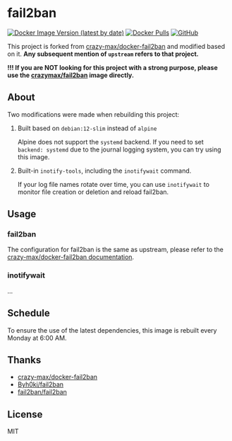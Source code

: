 # fail2ban

[![Docker Image Version (latest by date)](https://img.shields.io/docker/v/ttionya/fail2ban?label=Version&logo=docker)](https://hub.docker.com/r/ttionya/fail2ban/tags) [![Docker Pulls](https://img.shields.io/docker/pulls/ttionya/fail2ban?label=Docker%20Pulls&logo=docker)](https://hub.docker.com/r/ttionya/fail2ban) [![GitHub](https://img.shields.io/github/license/ttionya/fail2ban?label=License&logo=github)](https://github.com/ttionya/fail2ban/blob/master/LICENSE)

This project is forked from [crazy-max/docker-fail2ban](https://github.com/crazy-max/docker-fail2ban) and modified based on it. **Any subsequent mention of `upstream` refers to that project.**

**!!! If you are NOT looking for this project with a strong purpose, please use the [crazymax/fail2ban](https://hub.docker.com/r/crazymax/fail2ban) image directly.**

## About

Two modifications were made when rebuilding this project:

1. Built based on `debian:12-slim` instead of `alpine`

   Alpine does not support the `systemd` backend. If you need to set `backend: systemd` due to the journal logging system, you can try using this image.

2. Built-in `inotify-tools`, including the `inotifywait` command.

   If your log file names rotate over time, you can use `inotifywait` to monitor file creation or deletion and reload fail2ban.

## Usage

### fail2ban

The configuration for fail2ban is the same as upstream, please refer to the [crazy-max/docker-fail2ban documentation](https://github.com/crazy-max/docker-fail2ban/blob/master/README.md).

### inotifywait

...

## Schedule

To ensure the use of the latest dependencies, this image is rebuilt every Monday at 6:00 AM.

## Thanks

- [crazy-max/docker-fail2ban](https://github.com/crazy-max/docker-fail2ban)
- [Byh0ki/fail2ban](https://gitlab.com/byh0ki-org/containers/fail2ban)
- [fail2ban/fail2ban](https://github.com/fail2ban/fail2ban)

## License

MIT
